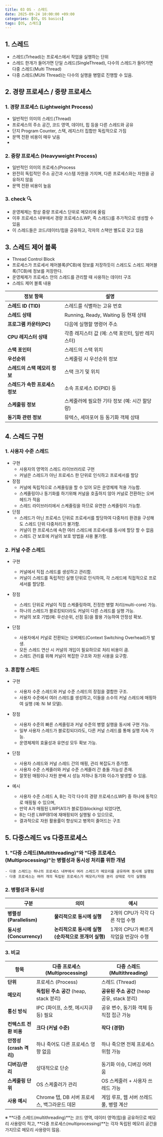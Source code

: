 ```yaml
---
title: 03 OS - 스레드
date: 2025-09-24 10:00:00 +09:00
categories: [OS, OS basics]
tags: [OS, 스레드]
---
```


## 1. 스레드
- 스레드(Trhead)는 프로세스에서 작업을 실행하는 단위
- 스레드 한개가 들어가면 단일 스레드(SingleThread), 다수의 스레드가 들어가면 다중 스레드(Multi Thread)
- 다중 스레드(MUlti Thread)는 다수의 실행을 병렬로 진행할 수 있음.

## 2. 경량 프로세스 / 중량 프로세스
### 1. 경량 프로세스 (Lightweight Process)
- 일반적인 의미의 스레드(Thread)
- 프로세스의 주소 공간, 코드 영역, 데이터, 힙 등을 다른 스레드와 공유
- 단지 Program Counter, 스택, 레지스터 집합만 독립적으로 가짐
- 문맥 전환 비용이 매우 낮음
- 
### 2. 중량 프로세스 (Heavyweight Process)
- 일반적인 의미의 프로세스(Process
- 완전히 독립적인 주소 공간과 시스템 자원을 가지며, 다른 프로세스와는 자원을 공유하지 않음
- 문맥 전환 비용이 높음

### 3. check 🔍
 - 운영체제는 항상 중량 프로세스 단위로 메모리에 올림
 - 이후 프로세스 내부에서 경량 프로세스(LWP, 즉 스레드)를 추가적으로 생성할 수 있음
 - 이 스레드들은 코드/데이터/힙을 공유하고, 각자의 스택만 별도로 갖고 있음

## 3. 스레드 제어 블록
- Thread Control Block
- 프로세스가 프로세서 제어블록(PCB)에 정보를 저장하듯이 스레드도 스레드 제어블록(TCB)에 정보를 저장한다.
- 운영체제가 프로세스 안의 스레드를 관리할 때 사용하는 데이터 구조
- 스레드 제어 블록 내용

| 정보 항목               | 설명                              |
| ------------------- | ------------------------------- |
| **스레드 ID (TID)**    | 스레드를 식별하는 고유 번호                 |
| **스레드 상태**          | Running, Ready, Waiting 등 현재 상태 |
| **프로그램 카운터(PC)**    | 다음에 실행할 명령어 주소                  |
| **CPU 레지스터 상태**     | 각종 레지스터 값 (예: 스택 포인터, 일반 레지스터)  |
| **스택 포인터**          | 스레드의 스택 위치                      |
| **우선순위**            | 스케줄링 시 우선순위 정보                  |
| **스레드의 스택 메모리 정보**  | 스택 크기 및 위치                      |
| **스레드가 속한 프로세스 정보** | 소속 프로세스 ID(PID) 등               |
| **스케줄링 정보**         | 스케줄러에 필요한 기타 정보 (예: 시간 할당량)     |
| **동기화 관련 정보**       | 뮤텍스, 세마포어 등 동기화 객체 상태           |

## 4. 스레드 구현
### 1. 사용자 수준 스레드
- 구현
    - 사용자의 영역의 스레드 라이브러리로 구현
    - 커널은 스레드가 아닌 프로세스 한 단위로 인식하고 프로세서를 할당
- 장점
    - 커널에 독립적으로 스케줄링을 할 수 있어 모든 운영체제 적용 가능함.
    - 스케줄링이나 동기화를 하기위해 커널을 호출하지 않아 커널로 전환하는 오버헤드가 적음
    - 스레드 라이브러리에서 스케줄링을 하므로 유연한 스케줄링이 가능함.
- 단점
    - 스레드가 아닌 프로세스 단위로 프로세서를 할당하여 다중처리 환경을 구성해도 스레드 단위 다중처리가 불가함.
    - 커널이 한 프로세스에 속한 여러 스레드에 프로세서를 동시에 할당 할 수 없음
    - 스레드 간 보호에 커널의 보호 방법을 사용 불가함.

### 2. 커널 수준 스레드
- 구현
    - 커널에서 직접 스레드를 생성하고 관리함.
    - 커널이 스레드를 독립적인 실행 단위로 인식하여, 각 스레드에 직접적으로 프로세서를 할당함.
- 장점
    - 스레드 단위로 커널이 직접 스케줄링하여, 진정한 병렬 처리(multi-core) 가능.
    - 하나의 스레드가 블로킹되더라도 커널이 다른 스레드를 실행 가능.
    - 커널의 보호 기법(예: 우선순위, 선점 등)을 활용 가능하여 안정성 확보.

- 단점
    - 사용자에서 커널로 전환되는 오버헤드(Context Switching Overhead)가 발생.
    - 모든 스레드 연산 시 커널의 개입이 필요하므로 처리 비용이 큼.
    - 스레드 관리를 위해 커널이 복잡한 구조와 자원 사용을 요구함.

### 3. 혼합형 스레드
- 구현
    - 사용자 수준 스레드와 커널 수준 스레드의 장점을 결합한 구조.
    - 사용자 수준에서 여러 스레드를 생성하고, 이들을 소수의 커널 스레드에 매핑하여 실행 (예: N: M 모델).

- 장점
    - 사용자 수준의 빠른 스케줄링과 커널 수준의 병렬 실행을 동시에 구현 가능.
    - 일부 사용자 스레드가 블로킹되더라도, 다른 커널 스레드를 통해 실행 지속 가능.
    - 운영체제의 효율성과 유연성 모두 확보 가능.

- 단점
    - 사용자 스레드와 커널 스레드 간의 매핑, 관리 복잡도가 증가함.
    - 사용자 수준 스케줄러와 커널 수준 스케줄러 간 충돌 가능성 존재.
    - 잘못된 매핑이나 자원 분배 시 성능 저하나 동기화 이슈가 발생할 수 있음.
- 예시
    - 사용자 수준 스레드 A, B는 각각 다수의 경량 프로세스(LWP) 중 하나에 동적으로 매핑될 수 있으며,
    - 만약 A가 매핑된 LWP(A1)가 블로킹(blocking) 되었다면,
    - B는 다른 LWP(B1)에 재매핑되어 실행될 수 있으므로,
    - 결과적으로 자원 활용률이 향상되고 병목이 줄어드는 구조


## 5. 다중스레드 vs 다중프로세스
### 1.  "다중 스레드(Multithreading)"와 "다중 프로세스(Multiprocessing)"는 병렬성과 동시성 처리를 위한 개념
    - 다중 스레드는 하나의 프로세스 내부에서 여러 스레드가 메모리를 공유하며 동시에 실행됨
    - 다중 프로세스는 여러 개의 독립된 프로세스가 메모리/자원 분리 상태로 각각 실행됨

### 2. 병렬성과 동시성

| 구분                    | 의미                              | 예시                      |
| --------------------- | ------------------------------- | ----------------------- |
| **병렬성 (Parallelism)** | **물리적으로 동시에 실행**                | 2개의 CPU가 각각 다른 작업 수행    |
| **동시성 (Concurrency)** | **논리적으로 동시에 실행 (순차적으로 쪼개어 실행)** | 1개의 CPU가 빠르게 작업을 번갈아 수행 |

### 3. 비교

| 항목   | 다중 프로세스 (Multiprocessing)  | 다중 스레드 (Multithreading) |
| ------------------ | --------------- | --------------------------------- |
| **단위**             | 프로세스 (Process)                 | 스레드 (Thread)     |
| **메모리**            | **독립된 주소 공간** (heap, stack 분리) | **공유된 주소 공간** (heap 공유, stack 분리) |
| **통신 방식**          | IPC (파이프, 소켓, 메시지큐 등) 필요    | 공유 변수, 동기화 객체 등 직접 접근 가능          |
| **컨텍스트 전환 비용**     | **크다 (커널 수준)**      | **작다 (경량)**  |
| **안정성 (crash 격리)** | 하나 죽어도 다른 프로세스 영향 없음      | 하나 죽으면 전체 프로세스 위험 가능              |
| **디버깅/관리**         | 상대적으로 단순          | 동기화 이슈, 디버깅 어려움   |
| **스케줄링 단위**    | OS 스케줄러가 관리    | OS 스케줄러 + 사용자 쓰레드 가능 |
| **사용 예시**   | Chrome 탭, DB 서버 프로세스, 백그라운드 데몬 | 게임 루프, 웹 서버 쓰레드 풀, 병렬 계산   |

※ **다중 스레드(multithreading)**는 코드 영역, 데이터 영역(힙)을 공유하므로 메모리 사용량이 적고,
**다중 프로세스(multiprocessing)**는 각자 독립된 메모리 공간을 가지므로 메모리 사용량이 많음.
